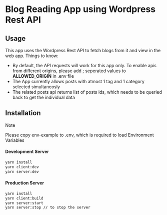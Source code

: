 # Blog Reading App using Wordpress Rest API

## Usage
This app uses the Wordpress Rest API to fetch blogs from it and view in the web app.
Things to know:
- By default, the API requests will work for this app only. To enable apis from different origins, please add ; seperated values to **ALLOWED_ORIGIN** in .env file
- The App currently allows posts with atmost 1 tag and 1 category selected simultaneosly
- The related posts api returns list of posts ids, which needs to be queried back to get the individual data 

## Installation

> [!NOTE]
> Please copy env-example to .env, which is required to load Environment Variables

#### Development Server

```bash
yarn install
yarn client:dev
yarn server:dev
```

#### Production Server

```bash
yarn install
yarn client:build
yarn server:start
yarn server:stop // to stop the server
```